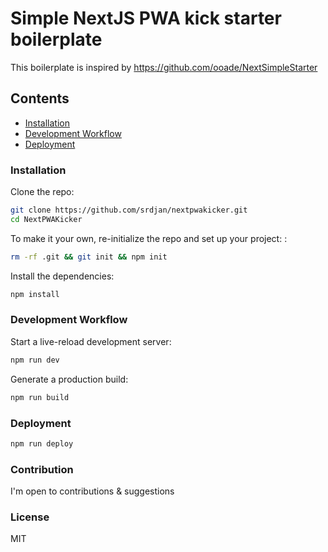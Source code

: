 # Simple NextJS PWA kick starter boilerplate

This boilerplate is inspired by https://github.com/ooade/NextSimpleStarter

## Contents

- [Installation](#installation)
- [Development Workflow](#development-workflow)
- [Deployment](#deployment)

### Installation

Clone the repo:

```sh
git clone https://github.com/srdjan/nextpwakicker.git
cd NextPWAKicker
```

To make it your own, re-initialize the repo and set up your project:
:

```sh
rm -rf .git && git init && npm init
```

Install the dependencies:

```sh
npm install
```

### Development Workflow

Start a live-reload development server:

```sh
npm run dev
```

Generate a production build:

```sh
npm run build
```

### Deployment

```sh
npm run deploy
```

### Contribution

I'm open to contributions & suggestions

### License

MIT
